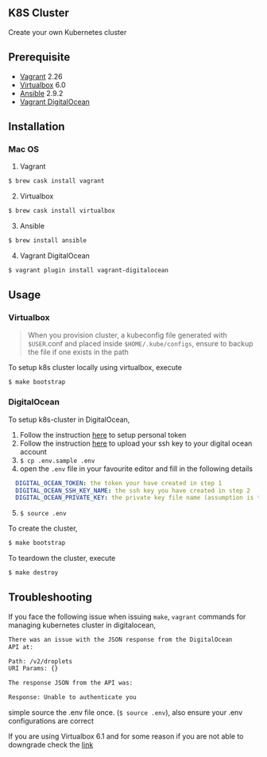 ## K8S Cluster

Create your own Kubernetes cluster

## Prerequisite

- [Vagrant](https://www.vagrantup.com/) 2.26
- [Virtualbox](https://www.virtualbox.org/) 6.0
- [Ansible](https://www.ansible.com/) 2.9.2
- [Vagrant DigitalOcean](https://github.com/devopsgroup-io/vagrant-digitalocean)

## Installation

### Mac OS

1. Vagrant
```sh
$ brew cask install vagrant
```

2. Virtualbox
```sh
$ brew cask install virtualbox
```

3. Ansible
```sh
$ brew install ansible
```

4. Vagrant DigitalOcean
```sh
$ vagrant plugin install vagrant-digitalocean
```

## Usage

### Virtualbox

> When you provision cluster, a kubeconfig file generated with `$USER`.conf and placed inside `$HOME/.kube/configs`, ensure to backup the file if one exists in the path

To setup k8s cluster locally using virtualbox, execute

```bash
$ make bootstrap
```

### DigitalOcean

To setup k8s-cluster in DigitalOcean,

1. Follow the instruction [here](https://www.digitalocean.com/docs/api/create-personal-access-token/) to setup personal token
2. Follow the instruction [here](https://www.digitalocean.com/docs/droplets/how-to/add-ssh-keys/to-account/) to upload your ssh key to your digital ocean account
3. `$ cp .env.sample .env`
4. open the `.env` file in your favourite editor and fill in the following details
```yaml
  DIGITAL_OCEAN_TOKEN: the token your have created in step 1
  DIGITAL_OCEAN_SSH_KEY_NAME: the ssh key you have created in step 2
  DIGITAL_OCEAN_PRIVATE_KEY: the private key file name (assumption is the file will be located under $HOME/.ssh/private_key_file_name) for which you have uploaded the public key in step 2
```
5. `$ source .env`

To create the cluster,

```bash
$ make bootstrap
```

To teardown the cluster, execute
```bash
$ make destroy
```

## Troubleshooting

If you face the following issue when issuing `make`, `vagrant` commands for managing kubernetes cluster in digitalocean,

```sh
There was an issue with the JSON response from the DigitalOcean
API at:

Path: /v2/droplets
URI Params: {}

The response JSON from the API was:

Response: Unable to authenticate you
```

simple source the .env file once. (`$ source .env`), also ensure your .env configurations are correct

If you are using Virtualbox 6.1 and for some reason if you are not able to downgrade check the [link](https://github.com/oracle/vagrant-boxes/issues/178)
